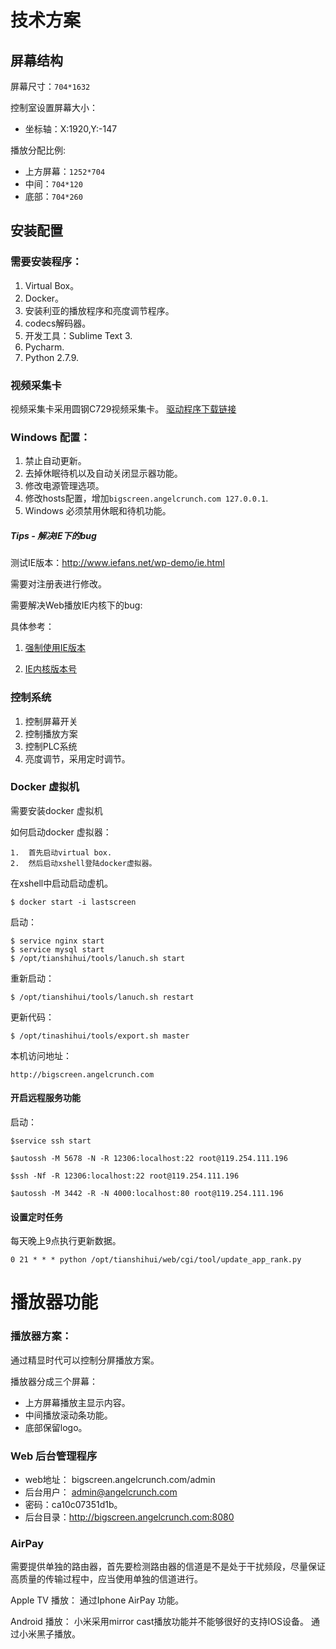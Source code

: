 #  技术方案

## 屏幕结构

屏幕尺寸：`704*1632`

控制室设置屏幕大小：
* 坐标轴：X:1920,Y:-147

播放分配比例:
* 上方屏幕：`1252*704`
* 中间：`704*120`
* 底部：`704*260`

## 安装配置
### 需要安装程序：
1. Virtual Box。
2. Docker。
3. 安装利亚的播放程序和亮度调节程序。
4. codecs解码器。
5. 开发工具：Sublime Text 3.
6. Pycharm.
7. Python 2.7.9.

### 视频采集卡

视频采集卡采用圆钢C729视频采集卡。
[驱动程序下载链接](http://avertv.avermedia.com/avertv/tw/Product/ProductDetail.aspx?Id=514&tab=APDriver)

### Windows 配置：
1. 禁止自动更新。
2. 去掉休眠待机以及自动关闭显示器功能。
3. 修改电源管理选项。
4. 修改hosts配置，增加`bigscreen.angelcrunch.com 127.0.0.1`.
5. Windows 必须禁用休眠和待机功能。


##### Tips - 解决IE下的bug

测试IE版本：http://www.iefans.net/wp-demo/ie.html

需要对注册表进行修改。

需要解决Web播放IE内核下的bug:

具体参考：
1. [强制使用IE版本](http://www.cnblogs.com/zhwl/p/3147832.html)

2. [IE内核版本号](
    http://zhidao.baidu.com/link?url=Uruz3Xs9bjmNz5FCBALwGg2ZGjTAWsQWhvmOMEiHG8wGTMCepmQC6EXqApsMpFjhh7W0VWQGeH2duiuoGlHHVy1X07ISXTduI3jNkIPP7jq)

### 控制系统

1. 控制屏幕开关
2. 控制播放方案
3. 控制PLC系统
4. 亮度调节，采用定时调节。


### Docker 虚拟机
需要安装docker 虚拟机

如何启动docker 虚拟器：

    1.  首先启动virtual box.
    2.  然后启动xshell登陆docker虚拟器。

在xshell中启动启动虚机。

    $ docker start -i lastscreen

启动：

    $ service nginx start
    $ service mysql start
    $ /opt/tianshihui/tools/lanuch.sh start

重新启动：

    $ /opt/tianshihui/tools/lanuch.sh restart

更新代码：

    $ /opt/tinashihui/tools/export.sh master

本机访问地址：

    http://bigscreen.angelcrunch.com



#### 开启远程服务功能

启动：

    $service ssh start

    $autossh -M 5678 -N -R 12306:localhost:22 root@119.254.111.196

    $ssh -Nf -R 12306:localhost:22 root@119.254.111.196

    $autossh -M 3442 -R -N 4000:localhost:80 root@119.254.111.196

#### 设置定时任务

每天晚上9点执行更新数据。

    0 21 * * * python /opt/tianshihui/web/cgi/tool/update_app_rank.py


# 播放器功能

### 播放器方案：
通过精显时代可以控制分屏播放方案。

播放器分成三个屏幕：
* 上方屏幕播放主显示内容。
* 中间播放滚动条功能。
* 底部保留logo。

###  Web 后台管理程序

* web地址： bigscreen.angelcrunch.com/admin
* 后台用户： admin@angelcrunch.com
* 密码：ca10c07351d1b。
* 后台目录：http://bigscreen.angelcrunch.com:8080


###  AirPay

需要提供单独的路由器，首先要检测路由器的信道是不是处于干扰频段，尽量保证高质量的传输过程中，应当使用单独的信道进行。

Apple TV 播放：
通过Iphone AirPay 功能。

Android 播放：
小米采用mirror cast播放功能并不能够很好的支持IOS设备。
通过小米黑子播放。

